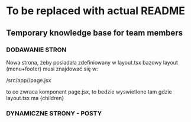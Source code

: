 # To be replaced with actual README 

## Temporary knowledge base for team members

### DODAWANIE STRON
Nowa strona, żeby posiadała zdefiniowany w layout.tsx bazowy layout (menu+footer) musi znajdować się w:

/src/app/<nazwa-sciezki-w-URL>/page.jsx

to co zwraca komponent page.jsx, to bedzie wyswietlone tam gdzie layout.tsx ma {children}

### DYNAMICZNE STRONY - POSTY